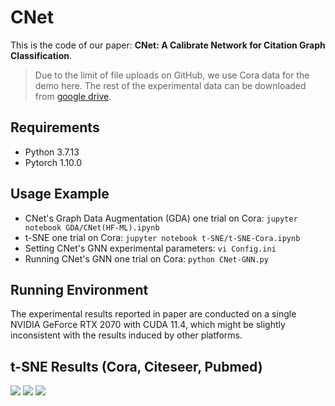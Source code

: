 # CNet
This is the code of our paper: **CNet: A Calibrate Network for Citation Graph Classification**. 

>Due to the limit of file uploads on GitHub, we use Cora data for the demo here. The rest of the experimental data can be downloaded from [google drive](https://drive.google.com/drive/folders/1Q9vUaNYvSP-PS2dcSkb7BD9lX0r0FHAa?usp=sharing).

## Requirements
* Python 3.7.13
* Pytorch 1.10.0


## Usage Example
* CNet's Graph Data Augmentation (GDA) one trial on Cora:
```jupyter notebook GDA/CNet(HF-ML).ipynb```
* t-SNE one trial on Cora:
```jupyter notebook t-SNE/t-SNE-Cora.ipynb```
* Setting CNet's GNN experimental parameters:
```vi Config.ini ```
* Running CNet's GNN one trial on Cora:
```python CNet-GNN.py ```


## Running Environment 

The experimental results reported in paper are conducted on a single NVIDIA GeForce RTX 2070 with CUDA 11.4, which might be slightly inconsistent with the results induced by other platforms.


## t-SNE Results (Cora, Citeseer, Pubmed)


![](https://i.imgur.com/Zd9ryuk.png)
![](https://i.imgur.com/QtLFTq8.png)
![](https://i.imgur.com/bGtLD4D.png)



